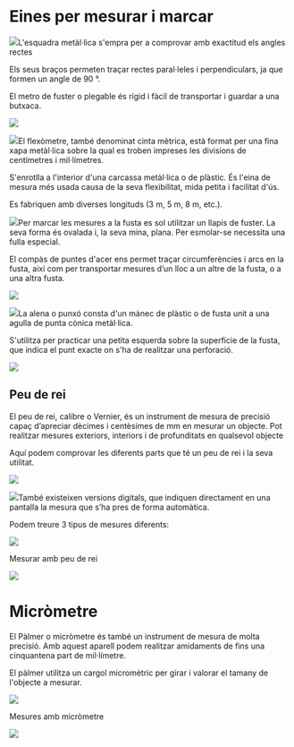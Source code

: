 # Eines per mesurar i marcar

![](media/image6.jpeg)L'esquadra metàl·lica s'empra per a comprovar amb exactitud els angles rectes

Els seus braços permeten traçar rectes paral·leles i perpendiculars, ja que formen un angle de 90 °.

El metro de fuster  o plegable és rígid i fàcil de transportar i guardar a una butxaca.

![](media/image7.png)

![](media/image8.png)El flexòmetre, també denominat cinta mètrica, està format per una fina xapa metàl·lica sobre la qual es troben impreses les divisions de centímetres i mil·límetres.

S'enrotlla a l'interior d'una carcassa metàl·lica o de plàstic. És l'eina de mesura més usada causa de la seva flexibilitat, mida petita i facilitat d'ús.

Es fabriquen amb diverses longituds (3 m, 5 m, 8 m, etc.).

![](media/image9.jpeg)Per marcar les mesures a la fusta es sol utilitzar un llapis de fuster.  La seva forma és ovalada i, la seva mina, plana. Per esmolar-se necessita una fulla especial.

El compàs de puntes d'acer  ens permet traçar circumferències i arcs en la fusta, així com per transportar mesures d’un lloc a un altre de la fusta, o a una altra fusta.

![](media/image10.jpeg)

![](media/image11.jpeg)La alena o punxó consta d'un mànec de plàstic o de fusta unit a una agulla de punta cònica metàl·lica.

S'utilitza per practicar una petita esquerda sobre la superfície de la fusta, que indica el punt exacte on s'ha de realitzar una perforació.

![](media/image12.png)

## Peu de rei

El peu de rei, calibre o Vernier, és un instrument de mesura de precisió capaç d’apreciar dècimes i centèsimes de mm en mesurar un objecte. Pot realitzar mesures exteriors, interiors i de profunditats en qualsevol objecte

Aquí podem comprovar les diferents parts que té un peu de rei i la seva utilitat.

![](media/image13.png)

![](media/image14.png)També existeixen versions digitals, que indiquen directament en una pantalla la mesura que s’ha pres de forma automàtica.

Podem treure 3 tipus de mesures diferents:

![](media/image15.png)

Mesurar amb peu de rei

![](media/image16.png)

# Micròmetre

El Pàlmer o micròmetre és també un instrument de mesura de molta precisió. Amb aquest aparell podem realitzar amidaments de fins una cinquantena part de mil·límetre.

 El pàlmer utilitza un cargol micromètric per girar i valorar el tamany de l'objecte a mesurar.

![](media/image17.png)

Mesures amb micròmetre

![](media/image18.png)
